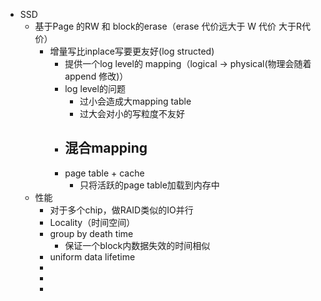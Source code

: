 - SSD
	- 基于Page 的RW 和 block的erase（erase 代价远大于 W 代价 大于R代价）
		- 增量写比inplace写要更友好(log structed)
			- 提供一个log level的 mapping（logical -> physical(物理会随着append 修改)）
			- log level的问题
				- 过小会造成大mapping table
				- 过大会对小的写粒度不友好
			- 混合mapping
				-
			- page table + cache
				- 只将活跃的page table加载到内存中
	- 性能
		- 对于多个chip，做RAID类似的IO并行
		- Locality（时间空间）
		- group by death time
			- 保证一个block内数据失效的时间相似
		- uniform data lifetime
		-
		-
		-